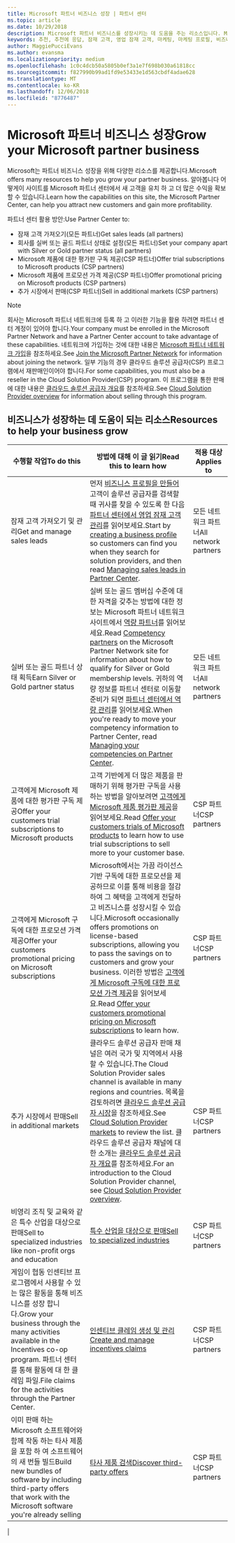 ```yaml
---
title: Microsoft 파트너 비즈니스 성장 | 파트너 센터
ms.topic: article
ms.date: 10/29/2018
description: Microsoft 파트너 비즈니스를 성장시키는 데 도움을 주는 리소스입니다. Microsoft에서 영업 잠재 고객(추천)을 가져오는 방법이 포함됩니다.
keywords: 추천, 추천에 응답, 잠재 고객, 영업 잠재 고객, 마케팅, 마케팅 프로필, 비즈니스 프로필, 비즈니스 성장, 비즈니스 기회, 역량, 실버 멤버십, 골드 멤버십, 평가판 제품, 시장 확장, 국가별 클라우드
author: MaggiePucciEvans
ms.author: evansma
ms.localizationpriority: medium
ms.openlocfilehash: 1c0c4dcb50a5805b0ef3a1e7f698b030a61818cc
ms.sourcegitcommit: f827990b99ad1fd9e53433e1d563cbdf4adae628
ms.translationtype: MT
ms.contentlocale: ko-KR
ms.lasthandoff: 12/06/2018
ms.locfileid: "8776487"
---
```

# <a name="grow-your-microsoft-partner-business"></a><span data-ttu-id="015e2-105">Microsoft 파트너 비즈니스 성장</span><span class="sxs-lookup"><span data-stu-id="015e2-105">Grow your Microsoft partner business</span></span> 

<span data-ttu-id="015e2-106">Microsoft는 파트너 비즈니스 성장을 위해 다양한 리소스를 제공합니다.</span><span class="sxs-lookup"><span data-stu-id="015e2-106">Microsoft offers many resources to help you grow your partner business.</span></span> <span data-ttu-id="015e2-107">알아봅니다 어떻게이 사이트를 Microsoft 파트너 센터에서 새 고객을 유치 하 고 더 많은 수익을 확보할 수 있습니다.</span><span class="sxs-lookup"><span data-stu-id="015e2-107">Learn how the capabilities on this site, the Microsoft Partner Center, can help you attract new customers and gain more profitability.</span></span>

<span data-ttu-id="015e2-108">파트너 센터 활용 방안:</span><span class="sxs-lookup"><span data-stu-id="015e2-108">Use Partner Center to:</span></span>

- <span data-ttu-id="015e2-109">잠재 고객 가져오기(모든 파트너)</span><span class="sxs-lookup"><span data-stu-id="015e2-109">Get sales leads (all partners)</span></span>
- <span data-ttu-id="015e2-110">회사를 실버 또는 골드 파트너 상태로 설정(모든 파트너)</span><span class="sxs-lookup"><span data-stu-id="015e2-110">Set your company apart with Silver or Gold partner status (all partners)</span></span>
- <span data-ttu-id="015e2-111">Microsoft 제품에 대한 평가판 구독 제공(CSP 파트너)</span><span class="sxs-lookup"><span data-stu-id="015e2-111">Offer trial subscriptions to Microsoft products (CSP partners)</span></span>
- <span data-ttu-id="015e2-112">Microsoft 제품에 프로모션 가격 제공(CSP 파트너)</span><span class="sxs-lookup"><span data-stu-id="015e2-112">Offer promotional pricing on Microsoft products (CSP partners)</span></span>
- <span data-ttu-id="015e2-113">추가 시장에서 판매(CSP 파트너)</span><span class="sxs-lookup"><span data-stu-id="015e2-113">Sell in additional markets (CSP partners)</span></span>

> [!NOTE]  
> <span data-ttu-id="015e2-114">회사는 Microsoft 파트너 네트워크에 등록 하 고 이러한 기능을 활용 하려면 파트너 센터 계정이 있어야 합니다.</span><span class="sxs-lookup"><span data-stu-id="015e2-114">Your company must be enrolled in the Microsoft Partner Network and have a Partner Center account to take advantage of these capabilities.</span></span> <span data-ttu-id="015e2-115">네트워크에 가입하는 것에 대한 내용은 [Microsoft 파트너 네트워크 가입](mpn-overview.md)을 참조하세요.</span><span class="sxs-lookup"><span data-stu-id="015e2-115">See [Join the Microsoft Partner Network](mpn-overview.md) for information about joining the network.</span></span> <span data-ttu-id="015e2-116">일부 기능의 경우 클라우드 솔루션 공급자(CSP) 프로그램에서 재판매인이어야 합니다.</span><span class="sxs-lookup"><span data-stu-id="015e2-116">For some capabilities, you must also be a reseller in the Cloud Solution Provider(CSP) program.</span></span> <span data-ttu-id="015e2-117">이 프로그램을 통한 판매에 대한 내용은 [클라우드 솔루션 공급자 개요](csp-overview.md)를 참조하세요.</span><span class="sxs-lookup"><span data-stu-id="015e2-117">See [Cloud Solution Provider overview](csp-overview.md) for information about selling through this program.</span></span>

## <a name="resources-to-help-your-business-grow"></a><span data-ttu-id="015e2-118">비즈니스가 성장하는 데 도움이 되는 리소스</span><span class="sxs-lookup"><span data-stu-id="015e2-118">Resources to help your business grow</span></span>

|  **<span data-ttu-id="015e2-119">수행할 작업</span><span class="sxs-lookup"><span data-stu-id="015e2-119">To do this</span></span>**  |  **<span data-ttu-id="015e2-120">방법에 대해 이 글 읽기</span><span class="sxs-lookup"><span data-stu-id="015e2-120">Read this to learn how</span></span>**  |  **<span data-ttu-id="015e2-121">적용 대상</span><span class="sxs-lookup"><span data-stu-id="015e2-121">Applies to</span></span>**  |
|--------------|-----------|--------------
| <span data-ttu-id="015e2-122">잠재 고객 가져오기 및 관리</span><span class="sxs-lookup"><span data-stu-id="015e2-122">Get and manage sales leads</span></span> | <span data-ttu-id="015e2-123">먼저 [비즈니스 프로필을 만들어](create-a-marketing-profile.md) 고객이 솔루션 공급자를 검색할 때 귀사를 찾을 수 있도록 한 다음 [파트너 센터에서 영업 잠재 고객 관리](responding-to-referrals.md)를 읽어보세요.</span><span class="sxs-lookup"><span data-stu-id="015e2-123">Start by [creating a business profile](create-a-marketing-profile.md) so customers can find you when they search for solution providers, and then read [Managing sales leads in Partner Center](responding-to-referrals.md).</span></span> | <span data-ttu-id="015e2-124">모든 네트워크 파트너</span><span class="sxs-lookup"><span data-stu-id="015e2-124">All network partners</span></span> |
| <span data-ttu-id="015e2-125">실버 또는 골드 파트너 상태 획득</span><span class="sxs-lookup"><span data-stu-id="015e2-125">Earn Silver or Gold partner status</span></span> | <span data-ttu-id="015e2-126">실버 또는 골드 멤버십 수준에 대한 자격을 갖추는 방법에 대한 정보는 Microsoft 파트너 네트워크 사이트에서 [역량 파트너](https://partner.microsoft.com/membership/competencies)를 읽어보세요.</span><span class="sxs-lookup"><span data-stu-id="015e2-126">Read [Competency partners](https://partner.microsoft.com/membership/competencies) on the Microsoft Partner Network site for information about how to qualify for Silver or Gold membership levels.</span></span> <span data-ttu-id="015e2-127">귀하의 역량 정보를 파트너 센터로 이동할 준비가 되면 [파트너 센터에서 역량 관리](competencies.md)를 읽어보세요.</span><span class="sxs-lookup"><span data-stu-id="015e2-127">When you're ready to move your competency information to Partner Center, read [Managing your competencies on Partner Center](competencies.md).</span></span> | <span data-ttu-id="015e2-128">모든 네트워크 파트너</span><span class="sxs-lookup"><span data-stu-id="015e2-128">All network partners</span></span> |
| <span data-ttu-id="015e2-129">고객에게 Microsoft 제품에 대한 평가판 구독 제공</span><span class="sxs-lookup"><span data-stu-id="015e2-129">Offer your customers trial subscriptions to Microsoft products</span></span> | <span data-ttu-id="015e2-130">고객 기반에게 더 많은 제품을 판매하기 위해 평가판 구독을 사용하는 방법을 알아보려면 [고객에게 Microsoft 제품 평가판 제공](offer-your-customers-trials-of-microsoft-products.md)을 읽어보세요.</span><span class="sxs-lookup"><span data-stu-id="015e2-130">Read [Offer your customers trials of Microsoft products](offer-your-customers-trials-of-microsoft-products.md) to learn how to use trial subscriptions to sell more to your customer base.</span></span>| <span data-ttu-id="015e2-131">CSP 파트너</span><span class="sxs-lookup"><span data-stu-id="015e2-131">CSP partners</span></span> |
| <span data-ttu-id="015e2-132">고객에게 Microsoft 구독에 대한 프로모션 가격 제공</span><span class="sxs-lookup"><span data-stu-id="015e2-132">Offer your customers promotional pricing on Microsoft subscriptions</span></span> | <span data-ttu-id="015e2-133">Microsoft에서는 가끔 라이선스 기반 구독에 대한 프로모션을 제공하므로 이를 통해 비용을 절감하여 그 혜택을 고객에게 전달하고 비즈니스를 성장시킬 수 있습니다.</span><span class="sxs-lookup"><span data-stu-id="015e2-133">Microsoft occasionally offers promotions on license-based subscriptions, allowing you to pass the savings on to customers and grow your business.</span></span> <span data-ttu-id="015e2-134">이러한 방법은 [고객에게 Microsoft 구독에 대한 프로모션 가격 제공](promotions.md)을 읽어보세요.</span><span class="sxs-lookup"><span data-stu-id="015e2-134">Read [Offer your customers promotional pricing on Microsoft subscriptions](promotions.md) to learn how.</span></span> | <span data-ttu-id="015e2-135">CSP 파트너</span><span class="sxs-lookup"><span data-stu-id="015e2-135">CSP partners</span></span> |
| <span data-ttu-id="015e2-136">추가 시장에서 판매</span><span class="sxs-lookup"><span data-stu-id="015e2-136">Sell in additional markets</span></span> | <span data-ttu-id="015e2-137">클라우드 솔루션 공급자 판매 채널은 여러 국가 및 지역에서 사용할 수 있습니다.</span><span class="sxs-lookup"><span data-stu-id="015e2-137">The Cloud Solution Provider sales channel is available in many regions and countries.</span></span> <span data-ttu-id="015e2-138">목록을 검토하려면 [클라우드 솔루션 공급자 시장](agreements.md)을 참조하세요.</span><span class="sxs-lookup"><span data-stu-id="015e2-138">See [Cloud Solution Provider markets](agreements.md) to review the list.</span></span> <span data-ttu-id="015e2-139">클라우드 솔루션 공급자 채널에 대한 소개는 [클라우드 솔루션 공급자 개요](csp-overview.md)를 참조하세요.</span><span class="sxs-lookup"><span data-stu-id="015e2-139">For an introduction to the Cloud Solution Provider channel, see [Cloud Solution Provider overview](csp-overview.md).</span></span>  | <span data-ttu-id="015e2-140">CSP 파트너</span><span class="sxs-lookup"><span data-stu-id="015e2-140">CSP partners</span></span> |
<span data-ttu-id="015e2-141">비영리 조직 및 교육와 같은 특수 산업을 대상으로 판매</span><span class="sxs-lookup"><span data-stu-id="015e2-141">Sell to specialized industries like non-profit orgs and education</span></span>|[<span data-ttu-id="015e2-142">특수 산업을 대상으로 판매</span><span class="sxs-lookup"><span data-stu-id="015e2-142">Sell to specialized industries</span></span>](get-special-pricing-for-offers.md)|<span data-ttu-id="015e2-143">CSP 파트너</span><span class="sxs-lookup"><span data-stu-id="015e2-143">CSP partners</span></span>|
|<span data-ttu-id="015e2-144">게임이 협동 인센티브 프로그램에서 사용할 수 있는 많은 활동을 통해 비즈니스를 성장 합니다.</span><span class="sxs-lookup"><span data-stu-id="015e2-144">Grow your business through the many activities available in the Incentives co-op program.</span></span> <span data-ttu-id="015e2-145">파트너 센터를 통해 활동에 대 한 클레임 파일.</span><span class="sxs-lookup"><span data-stu-id="015e2-145">File claims for the activities through the Partner Center.</span></span>| [<span data-ttu-id="015e2-146">인센티브 클레임 생성 및 관리</span><span class="sxs-lookup"><span data-stu-id="015e2-146">Create and manage incentives claims</span></span>](create-incentives-claims.md)|<span data-ttu-id="015e2-147">CSP 파트너</span><span class="sxs-lookup"><span data-stu-id="015e2-147">CSP partners</span></span>|
|<span data-ttu-id="015e2-148">이미 판매 하는 Microsoft 소프트웨어와 함께 작동 하는 타사 제품을 포함 하 여 소프트웨어의 새 번들 빌드</span><span class="sxs-lookup"><span data-stu-id="015e2-148">Build new bundles of software by including third-party offers that work with the Microsoft software you're already selling</span></span>|[<span data-ttu-id="015e2-149">타사 제품 검색</span><span class="sxs-lookup"><span data-stu-id="015e2-149">Discover third-party offers</span></span>](third-party-offers.md)|<span data-ttu-id="015e2-150">CSP 파트너</span><span class="sxs-lookup"><span data-stu-id="015e2-150">CSP partners</span></span>|
|
